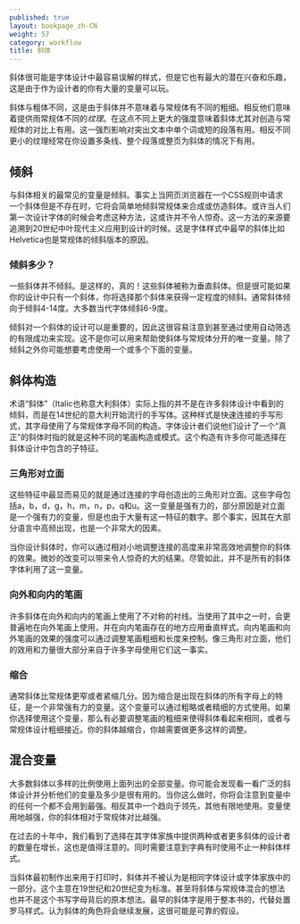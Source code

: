 ```yaml
---
published: true
layout: bookpage_zh-CN
weight: 57
category: workflow
title: 斜体
---
```


斜体很可能是字体设计中最容易误解的样式，但是它也有最大的潜在兴奋和乐趣，这是由于作为设计者的你有大量的变量可以玩。

斜体与粗体不同，这是由于斜体并不意味着与常规体有不同的粗细。相反他们意味着提供雨常规体不同的<em>纹理</em>。在这点不同上更大的强度意味着斜体尤其对创造与常规体的对比上有用。这一强烈影响对突出文本中单个词或短的段落有用。相反不同更小的纹理经常在你设置多条线、整个段落或整页为斜体的情况下有用。

## 倾斜

与斜体相关的最常见的变量是倾斜。事实上当网页浏览器在一个CSS规则中请求一个斜体但是不存在时，它将会简单地倾斜常规体来合成或仿造斜体。或许当人们第一次设计字体的时候会考虑这种方法，这或许并不令人惊奇。这一方法的来源要追溯到20世纪中叶现代主义应用到设计的时候。这是字体样式中最早的斜体比如Helvetica也是常规体的倾斜版本的原因。

### 倾斜多少？

一些斜体并不倾斜。是这样的，真的！这些斜体被称为垂直斜体。但是很可能如果你的设计中只有一个斜体，你将选择那个斜体来获得一定程度的倾斜。通常斜体倾向于倾斜4-14度。大多数当代字体倾斜6-9度。

倾斜对一个斜体的设计可以是重要的，因此这很容易注意到甚至通过使用自动筛选的有限成功来实现。这不是你可以用来帮助使斜体与常规体分开的唯一变量。除了倾斜之外你可能想要考虑使用一个或多个下面的变量。

## 斜体构造

术语“斜体”（Italic也称意大利斜体）实际上指的并不是在许多斜体设计中看到的倾斜，而是在14世纪的意大利开始流行的手写体。这种样式是快速连接的手写形式，其字母使用了与常规体字母不同的构造。字体设计者们说他们设计了一个“真正”的斜体时指的就是这种不同的笔画构造或模式。这个构造有许多你可能选择在斜体设计中包含的子特征。

### 三角形对立面

这些特征中最显而易见的就是通过连接的字母创造出的三角形对立面。这些字母包括a，b，d，g，h，m，n，p，q和u。这一变量是强有力的，部分原因是对立面是一个强有力的变量，但是也由于大量有这一特征的数字。那个事实，因其在大部分语言中高频出现，也是一个非常大的因素。

当你设计斜体时，你可以通过相对小地调整连接的高度来非常高效地调整你的斜体的效果。微妙的改变可以带来令人惊奇的大的结果。尽管如此，并不是所有的斜体字体利用了这一变量。

### 向外和向内的笔画

许多斜体在向外和向内的笔画上使用了不对称的衬线。当使用了其中之一时，会更普遍地在向外笔画上使用，并在向内笔画存在的地方应用垂直样式。向内笔画和向外笔画的效果的强度可以通过调整笔画粗细和长度来控制。像三角形对立面，他们的效用和力量很大部分来自于许多字母使用它们这一事实。

### 缩合

通常斜体比常规体更窄或者紧缩几分。因为缩合是出现在斜体的所有字母上的特征，是一个非常强有力的变量。这个变量可以通过粗略或者精细的方式使用。如果你选择使用这个变量，那么有必要调整笔画的粗细来使得斜体看起来相同，或者与常规体设计粗细接近。你的斜体越缩合，你越需要做更多这样的调整。

## 混合变量

大多数斜体以多样的比例使用上面列出的全部变量。你可能会发现看一看广泛的斜体设计并分析他们的变量及多少是很有用的。当你这么做时，你将会注意到变量中的任何一个都不会用到最强。相反其中一个趋向于领先，其他有限地使用。变量使用地越强，你的斜体相对于常规体对比越强。

在过去的十年中，我们看到了选择在其字体家族中提供两种或者更多斜体的设计者的数量在增长，这也是值得注意的。同时需要注意到字典有时使用不止一种斜体样式。

当斜体最初制作出来用于打印时，斜体并不被认为是相同字体设计或字体家族中的一部分。这个主意在19世纪和20世纪变为标准。甚至将斜体与常规体混合的想法也并不是这个书写字母背后的原本想法。最早的斜体字是用于整本书的，代替处置罗马样式。认为斜体的角色将会继续发展，这很可能是可靠的假设。